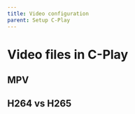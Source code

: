 ```yaml
---
title: Video configuration
parent: Setup C-Play
---
```


# Video files in C-Play

## MPV

## H264 vs H265